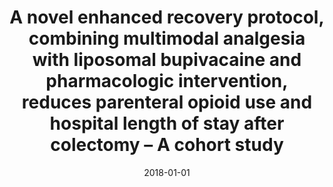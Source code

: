 ---
title: "A novel enhanced recovery protocol, combining multimodal analgesia with liposomal bupivacaine and pharmacologic intervention, reduces parenteral opioid use and hospital length of stay after colectomy – A cohort study"
collection: publications
permalink: /publication/2018 a novel enhanced recovery protocol
excerpt: 'This paper is about the number 1. The number 2 is left for future work.'
date: 2018-01-01
venue: 'International Journal of Surgery Open'
paperurl: 'https://doi.org/10.1016/j.ijso.2018.07.007'
citation: 'Pricolo, V. E., Fei, P., Crowley, S., Camisa, V., Bonvini, M. (2018). &quot;A novel enhanced recovery protocol, combining multimodal analgesia with liposomal bupivacaine and pharmacologic intervention, reduces parenteral opioid use and hospital length of stay after colectomy – A cohort study.&quot; <i>International Journal of Surgery Open</i>. 13, 24-28.'
---